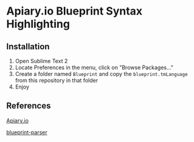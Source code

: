 Apiary.io Blueprint Syntax Highlighting
=======================================

Installation
------------

1. Open Sublime Text 2
2. Locate Preferences in the menu, click on "Browse Packages..."
3. Create a folder named `Blueprint` and copy the `blueprint.tmLanguage` from this repository in that folder
4. Enjoy

References
----------
[Apiary.io](http://apiary.io/blueprint)

[blueprint-parser](https://github.com/apiaryio/blueprint-parser)
